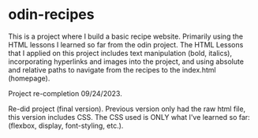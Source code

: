 # odin-recipes
This is a project where I build a basic recipe website. Primarily using the HTML lessons I learned so far from the odin project.
The HTML Lessons that I applied on this project includes text manipulation (bold, italics), incorporating hyperlinks and images into the project, and using absolute and relative paths to navigate from the recipes to the index.html (homepage).

Project re-completion 09/24/2023.

Re-did project (final version). Previous version only had the raw html file, this version includes CSS. The CSS used is ONLY what I've learned so far: (flexbox, display, font-styling, etc.).